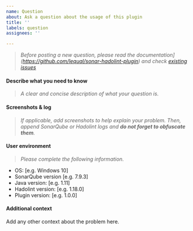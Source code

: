 ```yaml
---
name: Question
about: Ask a question about the usage of this plugin
title: ''
labels: question
assignees: ''

---
```


> _Before posting a new question, please read the documentation](https://github.com/lequal/sonar-hadolint-plugin) and check [existing issues](https://github.com/lequal/sonar-hadolint-plugin/issues)_

#### Describe what you need to know
> _A clear and concise description of what your question is._

#### Screenshots & log
> _If applicable, add screenshots to help explain your problem. Then, append SonarQube or Hadolint logs and **do not forget to obfuscate them**._

#### User environment 
> _Please complete the following information._
 - OS: [e.g. Windows 10]
 - SonarQube version [e.g. 7.9.3]
 - Java version: [e.g. 1.11]
 - Hadolint version: [e.g. 1.18.0]
 - Plugin version: [e.g. 1.0.0]

#### Additional context
Add any other context about the problem here.
